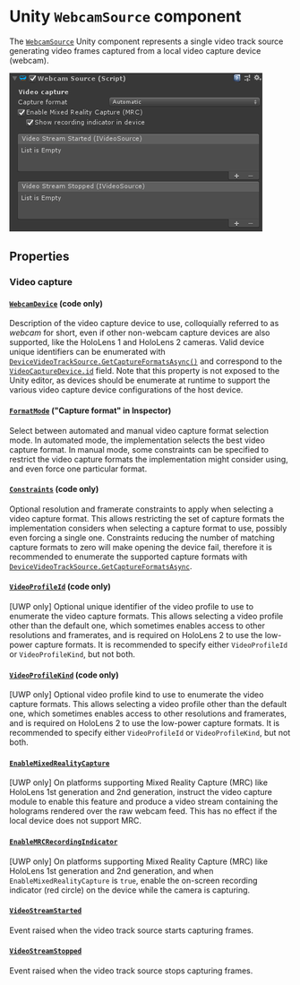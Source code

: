 # Unity `WebcamSource` component

The [`WebcamSource`](xref:Microsoft.MixedReality.WebRTC.Unity.WebcamSource) Unity component represents a single video track source generating video frames captured from a local video capture device (webcam).

![The WebcamSource Unity component](unity-localvideosource.png)

## Properties

### Video capture

#### [`WebcamDevice`](xref:Microsoft.MixedReality.WebRTC.Unity.WebcamSource.WebcamDevice) (code only)

Description of the video capture device to use, colloquially referred to as _webcam_ for short, even if other non-webcam capture devices are also supported, like the HoloLens 1 and HoloLens 2 cameras. Valid device unique identifiers can be enumerated with [`DeviceVideoTrackSource.GetCaptureFormatsAsync()`](xref:Microsoft.MixedReality.WebRTC.DeviceVideoTrackSource.GetCaptureFormatsAsync(System.String)) and correspond to the [`VideoCaptureDevice.id`](xref:Microsoft.MixedReality.WebRTC.VideoCaptureDevice.id) field. Note that this property is not exposed to the Unity editor, as devices should be enumerate at runtime to support the various video capture device configurations of the host device.

#### [`FormatMode`](xref:Microsoft.MixedReality.WebRTC.Unity.WebcamSource.FormatMode) ("Capture format" in Inspector)

Select between automated and manual video capture format selection mode. In automated mode, the implementation selects the best video capture format. In manual mode, some constraints can be specified to restrict the video capture formats the implementation might consider using, and even force one particular format.

#### [`Constraints`](xref:Microsoft.MixedReality.WebRTC.Unity.WebcamSource.Constraints) (code only)

Optional resolution and framerate constraints to apply when selecting a video capture format. This allows restricting the set of capture formats the implementation considers when selecting a capture format to use, possibly even forcing a single one. Constraints reducing the number of matching capture formats to zero will make opening the device fail, therefore it is recommended to enumerate the supported capture formats with [`DeviceVideoTrackSource.GetCaptureFormatsAsync`](xref:Microsoft.MixedReality.WebRTC.DeviceVideoTrackSource.GetCaptureFormatsAsync(System.String)).

#### [`VideoProfileId`](xref:Microsoft.MixedReality.WebRTC.Unity.WebcamSource.VideoProfileId) (code only)

[UWP only] Optional unique identifier of the video profile to use to enumerate the video capture formats. This allows selecting a video profile other than the default one, which sometimes enables access to other resolutions and framerates, and is required on HoloLens 2 to use the low-power capture formats. It is recommended to specify either `VideoProfileId` or `VideoProfileKind`, but not both.

#### [`VideoProfileKind`](xref:Microsoft.MixedReality.WebRTC.Unity.WebcamSource.VideoProfileKind) (code only)

[UWP only] Optional video profile kind to use to enumerate the video capture formats. This allows selecting a video profile other than the default one, which sometimes enables access to other resolutions and framerates, and is required on HoloLens 2 to use the low-power capture formats. It is recommended to specify either `VideoProfileId` or `VideoProfileKind`, but not both.

#### [`EnableMixedRealityCapture`](xref:Microsoft.MixedReality.WebRTC.Unity.WebcamSource.EnableMixedRealityCapture)

[UWP only] On platforms supporting Mixed Reality Capture (MRC) like HoloLens 1st generation and 2nd generation, instruct the video capture module to enable this feature and produce a video stream containing the holograms rendered over the raw webcam feed. This has no effect if the local device does not support MRC.

#### [`EnableMRCRecordingIndicator`](xref:Microsoft.MixedReality.WebRTC.Unity.WebcamSource.EnableMRCRecordingIndicator)

[UWP only] On platforms supporting Mixed Reality Capture (MRC) like HoloLens 1st generation and 2nd generation, and when `EnableMixedRealityCapture` is `true`, enable the on-screen recording indicator (red circle) on the device while the camera is capturing.

#### [`VideoStreamStarted`](xref:Microsoft.MixedReality.WebRTC.Unity.VideoTrackSource.VideoStreamStarted)

Event raised when the video track source starts capturing frames.

#### [`VideoStreamStopped`](xref:Microsoft.MixedReality.WebRTC.Unity.VideoTrackSource.VideoStreamStopped)

Event raised when the video track source stops capturing frames.
